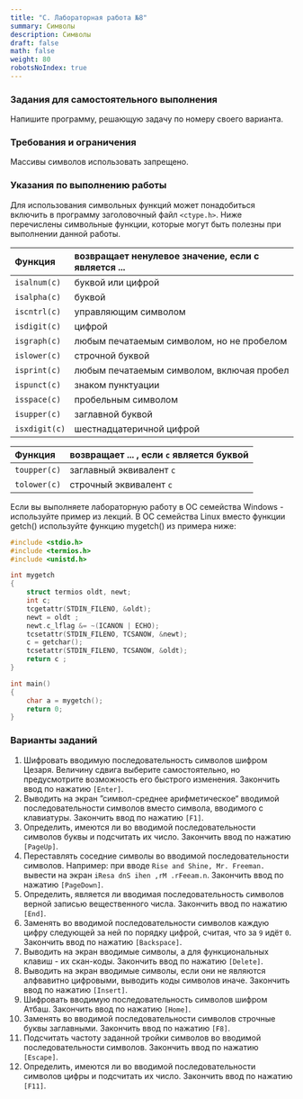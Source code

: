 ```yaml
---
title: "C. Лабораторная работа №8"
summary: Символы
description: Символы
draft: false
math: false
weight: 80
robotsNoIndex: true
---
```


### Задания для самостоятельного выполнения

Напишите программу, решающую задачу по номеру своего варианта.


### Требования и ограничения

Массивы символов использовать запрещено.


### Указания по выполнению работы

Для использования символьных функций может понадобиться включить в программу заголовочный файл `<ctype.h>`. Ниже перечислены символьные функции, которые могут быть полезны при выполнении данной работы.

| Функция | возвращает ненулевое значение, если c является ... |
|     :-----------     | :--------- |
| `isalnum(c)` |  буквой или цифрой   |
| `isalpha(c)` | буквой |
| `iscntrl(c)` | управляющим символом |
| `isdigit(c)` | цифрой |
| `isgraph(c)` | любым печатаемым символом, но не пробелом |
| `islower(c)` | строчной буквой |
| `isprint(c)` | любым печатаемым символом, включая пробел |
| `ispunct(c)` | знаком пунктуации |
| `isspace(c)` | пробельным символом |
| `isupper(c)` | заглавной буквой |
| `isxdigit(c)` | шестнадцатеричной цифрой |

| Функция | возвращает ... , если `c` является буквой |
|     :-----------     | :--------- |
| `toupper(c)` | заглавный эквивалент `c` |
| `tolower(c)` | строчный эквивалент `c` |

Если вы выполняете лабораторную работу в ОС семейства Windows - используйте пример из лекций. В ОС семейства Linux вместо функции getch() используйте функцию mygetch() из примера ниже:

```c
#include <stdio.h>
#include <termios.h>
#include <unistd.h>

int mygetch 
{
    struct termios oldt, newt;
    int c;
    tcgetattr(STDIN_FILENO, &oldt);
    newt = oldt ;
    newt.c_lflag &= ~(ICANON | ECHO);
    tcsetattr(STDIN_FILENO, TCSANOW, &newt);
    c = getchar();
    tcsetattr(STDIN_FILENO, TCSANOW, &oldt);
    return c ;
}

int main()
{
    char a = mygetch();
    return 0;
}
```

### Варианты заданий

1. Шифровать вводимую последовательность символов шифром Цезаря. Величину сдвига выберите самостоятельно, но предусмотрите возможность его быстрого изменения. Закончить ввод по нажатию `[Enter]`.
2. Выводить на экран ”символ-среднее арифметическое“ вводимой последовательности символов вместо символа, вводимого с клавиатуры. Закончить ввод по нажатию `[F1]`.
3. Определить, имеются ли во вводимой последовательности символов буквы и подсчитать их число. Закончить ввод по нажатию `[PageUp]`.
4. Переставлять соседние символы во вводимой последовательности символов. Например: при вводе `Rise and Shine, Mr. Freeman.` вывести на экран `iResa dnS ihen ,rM .rFeeam.n`. Закончить ввод по нажатию `[PageDown]`.
5. Определить, является ли вводимая последовательность символов верной записью вещественного числа. Закончить ввод по нажатию `[End]`.
6. Заменять во вводимой последовательности символов каждую цифру следующей за ней по порядку цифрой, считая, что за `9` идёт `0`. Закончить ввод по нажатию `[Backspace]`.
7. Выводить на экран вводимые символы, а для функциональных клавиш - их скан-коды. Закончить ввод по нажатию `[Delete]`.
8. Выводить на экран вводимые символы, если они не являются алфвавитно цифровыми, выводить коды символов иначе. Закончить ввод по нажатию `[Insert]`.
9. Шифровать вводимую последовательность символов шифром Атбаш. Закончить ввод по нажатию `[Home]`.
10. Заменять во вводимой последовательности символов строчные буквы заглавными. Закончить ввод по нажатию `[F8]`.
11. Подсчитать частоту заданной тройки символов во вводимой последовательности символов. Закончить ввод по нажатию `[Escape]`.
12. Определить, имеются ли во вводимой последовательности символов цифры и подсчитать их число. Закончить ввод по нажатию `[F11]`.
